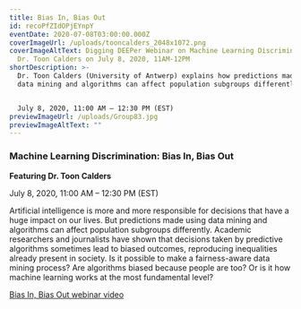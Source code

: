 ```yaml
---
title: Bias In, Bias Out
id: recoPfZIdOPjEYnpY
eventDate: 2020-07-08T03:00:00.000Z
coverImageUrl: /uploads/tooncalders_2048x1072.png
coverImageAltText: Digging DEEPer Webinar on Machine Learning Discrimination by
  Dr. Toon Calders on July 8, 2020, 11AM-12PM
shortDescription: >-
  Dr. Toon Calders (University of Antwerp) explains how predictions made using
  data mining and algorithms can affect population subgroups differently.


  July 8, 2020, 11:00 AM – 12:30 PM (EST)
previewImageUrl: /uploads/Group83.jpg
previewImageAltText: ""
---
```

### **Machine Learning Discrimination: Bias In, Bias Out**

**Featuring Dr. Toon Calders**

July 8, 2020, 11:00 AM – 12:30 PM (EST)

Artificial intelligence is more and more responsible for decisions that have a huge impact on our lives. But predictions made using data mining and algorithms can affect population subgroups differently. Academic researchers and journalists have shown that decisions taken by predictive algorithms sometimes lead to biased outcomes, reproducing inequalities already present in society. Is it possible to make a fairness-aware data mining process? Are algorithms biased because people are too? Or is it how machine learning works at the most fundamental level?

[Bias In, Bias Out webinar video](https://youtu.be/NNrknIYLbrc)

[](https://youtu.be/NNrknIYLbrc)
